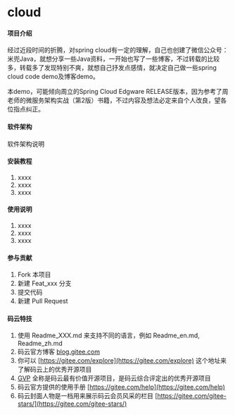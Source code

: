 # cloud

#### 项目介绍
经过近段时间的折腾，对spring cloud有一定的理解，自己也创建了微信公众号：米兜Java，就想分享一些Java资料，一开始也写了一些博客，不过转载的比较多，转载多了发现特别不爽，就想自己抒发点感情，就决定自己做一些spring cloud code demo及博客demo。

本demo，可能倾向周立的Spring Cloud Edgware RELEASE版本，因为参考了周老师的微服务架构实战（第2版）书籍，不过内容及想法必定来自个人改良，望各位指点纠正。

#### 软件架构
软件架构说明


#### 安装教程

1. xxxx
2. xxxx
3. xxxx

#### 使用说明

1. xxxx
2. xxxx
3. xxxx

#### 参与贡献

1. Fork 本项目
2. 新建 Feat_xxx 分支
3. 提交代码
4. 新建 Pull Request


#### 码云特技

1. 使用 Readme\_XXX.md 来支持不同的语言，例如 Readme\_en.md, Readme\_zh.md
2. 码云官方博客 [blog.gitee.com](https://blog.gitee.com)
3. 你可以 [https://gitee.com/explore](https://gitee.com/explore) 这个地址来了解码云上的优秀开源项目
4. [GVP](https://gitee.com/gvp) 全称是码云最有价值开源项目，是码云综合评定出的优秀开源项目
5. 码云官方提供的使用手册 [https://gitee.com/help](https://gitee.com/help)
6. 码云封面人物是一档用来展示码云会员风采的栏目 [https://gitee.com/gitee-stars/](https://gitee.com/gitee-stars/)